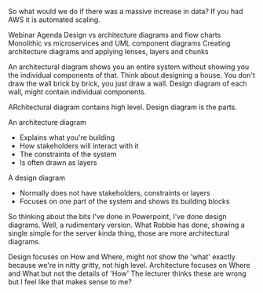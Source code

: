 
So what would we do if there was a massive increase in data?
If you had AWS it is automated scaling.

Webinar Agenda
Design vs architecture diagrams and flow charts
Monolithic vs microservices and UML component diagrams
Creating architecture diagrams and applying lenses, layers and chunks

An architectural diagram shows you an entire system without showing you the individual components of that.
Think about designing a house. You don't draw the wall brick by brick, you just draw a wall.
Design diagram of each wall, might contain individual components.

ARchitectural diagram contains high level. Design diagram is the parts.

An architecture diagram
- Explains what you're building
- How stakeholders will interact with it
- The constraints of the system
- Is often drawn as layers

A design diagram
- Normally does not have stakeholders, constraints or layers
- Focuses on one part of the system and shows its building blocks

So thinking about the bits I've done in Powerpoint, I've done design diagrams. Well, a rudimentary version.
What Robbie has done, showing a single simple for the server kinda thing, those are more architectural diagrams.

Design focuses on How and Where, might not show the 'what' exactly because we're in nitty gritty, not high level.
Architecture focuses on Where and What but not the details of 'How'
The lecturer thinks these are wrong but I feel like that makes sense to me?


    
